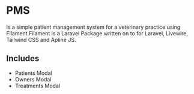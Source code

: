 # PMS

Is a simple patient management system for a veterinary practice using Filament.Filament is a Laravel Package written on to for Laravel, Livewire, Tailwind CSS and Apline JS.

## Includes

-   Patients Modal
-   Owners Modal
-   Treatments Modal
